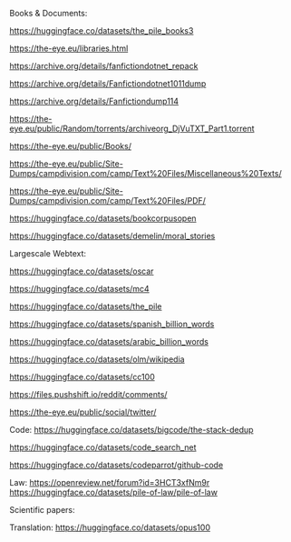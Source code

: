 
Books & Documents:


https://huggingface.co/datasets/the_pile_books3

https://the-eye.eu/libraries.html

https://archive.org/details/fanfictiondotnet_repack

https://archive.org/details/Fanfictiondotnet1011dump

https://archive.org/details/Fanfictiondump114

https://the-eye.eu/public/Random/torrents/archiveorg_DjVuTXT_Part1.torrent

https://the-eye.eu/public/Books/


https://the-eye.eu/public/Site-Dumps/campdivision.com/camp/Text%20Files/Miscellaneous%20Texts/

https://the-eye.eu/public/Site-Dumps/campdivision.com/camp/Text%20Files/PDF/

https://huggingface.co/datasets/bookcorpusopen

https://huggingface.co/datasets/demelin/moral_stories


Largescale Webtext:

https://huggingface.co/datasets/oscar

https://huggingface.co/datasets/mc4

https://huggingface.co/datasets/the_pile

https://huggingface.co/datasets/spanish_billion_words

https://huggingface.co/datasets/arabic_billion_words

https://huggingface.co/datasets/olm/wikipedia

https://huggingface.co/datasets/cc100

https://files.pushshift.io/reddit/comments/

https://the-eye.eu/public/social/twitter/



Code:
https://huggingface.co/datasets/bigcode/the-stack-dedup

https://huggingface.co/datasets/code_search_net

https://huggingface.co/datasets/codeparrot/github-code

Law:
https://openreview.net/forum?id=3HCT3xfNm9r
https://huggingface.co/datasets/pile-of-law/pile-of-law



Scientific papers:

Translation:
https://huggingface.co/datasets/opus100

